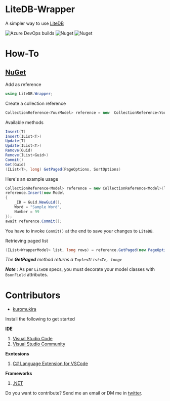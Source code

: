 # LiteDB-Wrapper
A simpler way to use [LiteDB](https://github.com/mbdavid/LiteDB)

![Azure DevOps builds](https://img.shields.io/azure-devops/build/norgelera/277d6eba-8304-42f5-8471-77737cf8ec7f/8.svg)
![Nuget](https://img.shields.io/nuget/dt/LiteDB.Wrapper)
![Nuget](https://img.shields.io/nuget/v/LiteDB.Wrapper)

# How-To

## [NuGet](https://www.nuget.org/packages/LiteDB.Wrapper/)

Add as reference
```c#
using LiteDB.Wrapper;
```

Create a collection reference
```c#
CollectionReference<YourModel> reference = new  CollectionReference<YourModel>("mydatabase.db", "my_collection");
```

Available methods
```c#
Insert(T)
Insert(IList<T>)
Update(T)
Update(IList<T>)
Remove(Guid)
Remove(IList<Guid>)
Commit()
Get(Guid)
(IList<T>, long) GetPaged(PageOptions, SortOptions)
```

Here's an example usage
```c#
CollectionReference<Model> reference = new CollectionReference<Model>(litedbloc, "insert_collection");
reference.Insert(new Model
{
	_ID = Guid.NewGuid(),
	Word = "Sample Word",
	Number = 99
});
await reference.Commit();
```
You have to invoke ```Commit()``` at the end to save your changes to ```LiteDB```.

Retrieving paged list
```c#
(IList<WrapperModel> list, long rows) = reference.GetPaged(new PageOptions(0, 10), new SortOptions(SortOptions.Order.DSC, "_id"));
```
*The **GetPaged** method returns a ```Tuple<IList<T>, long>```*

***Note*** : As per ``` LiteDB ``` specs, you must decorate your model classes with ```BsonField``` attributes.

# Contributors
- [kuromukira](https://www.twitter.com/norgelera)

Install the following to get started

**IDE**
1. [Visual Studio Code](https://code.visualstudio.com/) 
2. [Visual Studio Community](https://visualstudio.microsoft.com/downloads/)

**Exntesions**
1. [C# Language Extension for VSCode](https://marketplace.visualstudio.com/items?itemName=ms-vscode.csharp)

**Frameworks**
1. [.NET](https://www.microsoft.com/net/download)


Do you want to contribute? Send me an email or DM me in [twitter](https://www.twitter.com/norgelera).
